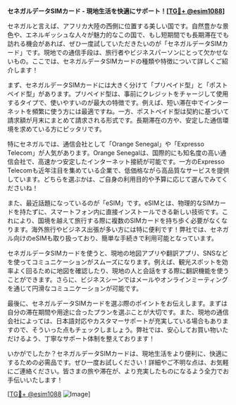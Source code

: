 **セネガルデータSIMカード - 現地生活を快適にサポート！[[TG💪+ @esim1088](https://t.me/s/esim1088)]**

セネガルと言えば、アフリカ大陸の西側に位置する美しい国です。自然豊かな景色や、エネルギッシュな人々が魅力的なこの国で、もし短期間でも長期滞在でも訪れる機会があれば、ぜひ一度試していただきたいのが「セネガルデータSIMカード」です。現地での通信手段は、旅行者やビジネスパーソンにとって欠かせないもの。ここでは、セネガルデータSIMカードの種類や特徴について詳しくご紹介します！

まず、セネガルデータSIMカードには大きく分けて「プリペイド型」と「ポストペイド型」があります。プリペイド型は、事前にクレジットをチャージして使用するタイプで、使いやすいのが最大の特徴です。例えば、短い滞在中でインターネットを頻繁に使う方には最適ですね。一方、ポストペイド型は契約に基づいて請求額が月末にまとめて請求される形式です。長期滞在の方や、安定した通信環境を求めている方にピッタリです。

特にセネガルでは、通信会社として「Orange Senegal」や「Expresso Telecom」が人気があります。Orange Senegalは、国際的にも知名度の高い通信会社で、高速かつ安定したインターネット接続が可能です。一方のExpresso Telecomも近年注目を集めている企業で、低価格ながら高品質なサービスを提供しています。どちらを選ぶかは、ご自身の利用目的や予算に応じて選んでみてくださいね！

また、最近話題になっているのが「eSIM」です。eSIMとは、物理的なSIMカードを持たずに、スマートフォン内に直接インストールできる新しい技術です。これにより、国境を越えて旅行する際に複数のSIMカードを持ち歩く必要がなくなります。海外旅行やビジネス出張が多い方には特に便利です！弊社では、セネガル向けのeSIMも取り扱っており、簡単な手続きで利用可能となっています。

セネガルデータSIMカードを使うと、現地の地図アプリや翻訳アプリ、SNSなどを使ってコミュニケーションがスムーズになります。例えば、観光スポットを効率よく回るために地図を確認したり、現地の人と会話をする際に翻訳機能を使うことができます。さらに、ビジネスシーンではメールやオンラインミーティングを通じて円滑なコミュニケーションが可能です。

最後に、セネガルデータSIMカードを選ぶ際のポイントをお伝えします。まずは自分の滞在期間や用途に合ったプランを選ぶことが大切です。また、現地の通信会社によっては、日本語対応やカスタマーサポートが充実している場合もありますので、そういった点もチェックしましょう。弊社では、安心してお買い物いただけるよう、丁寧なサポート体制を整えております！

いかがでしたか？セネガルデータSIMカードは、現地生活をより便利に、快適にするための必需品です。ぜひ一度お試しください！詳細やご不明な点は、お気軽にご連絡ください。皆さまの旅や滞在が、より充実したものになるよう全力でお手伝いいたします！

[[TG💪+ @esim1088](https://t.me/s/esim1088) ![Image](https://i.postimg.cc/Y0z9fWf4/image.png)]